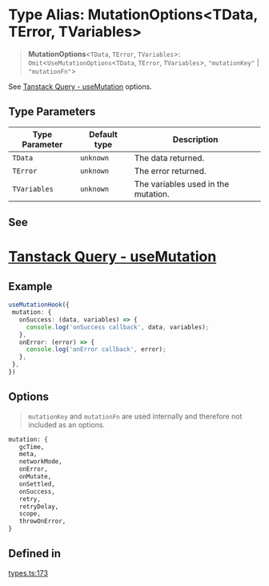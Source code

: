 # Type Alias: MutationOptions\<TData, TError, TVariables\>

> **MutationOptions**\<`TData`, `TError`, `TVariables`\>: `Omit`\<`UseMutationOptions`\<`TData`, `TError`, `TVariables`\>, `"mutationKey"` \| `"mutationFn"`\>

See [Tanstack Query - useMutation](https://tanstack.com/query/latest/docs/framework/react/reference/useMutation) options.

## Type Parameters

| Type Parameter | Default type | Description |
| ------ | ------ | ------ |
| `TData` | `unknown` | The data returned. |
| `TError` | `unknown` | The error returned. |
| `TVariables` | `unknown` | The variables used in the mutation. |

## See

# [Tanstack Query - useMutation](https://tanstack.com/query/latest/docs/framework/react/reference/useMutation)

## Example

```ts
useMutationHook({
 mutation: {
   onSuccess: (data, variables) => {
     console.log('onSuccess callback', data, variables);
   },
   onError: (error) => {
     console.log('onError callback', error);
   },
 },
})

```
## Options
> `mutationKey` and `mutationFn` are used internally and therefore not included as an options.
```diff
mutation: {
   gcTime,
   meta,
   networkMode,
   onError,
   onMutate,
   onSettled,
   onSuccess,
   retry,
   retryDelay,
   scope,
   throwOnError,
}
 ```

## Defined in

[types.ts:173](https://github.com/monerium/js-monorepo/blob/main/packages/sdk-react-provider/src/lib/types.ts#L173)

